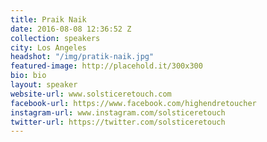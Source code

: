 ```yaml
---
title: Praik Naik
date: 2016-08-08 12:36:52 Z
collection: speakers
city: Los Angeles
headshot: "/img/pratik-naik.jpg"
featured-image: http://placehold.it/300x300
bio: bio
layout: speaker
website-url: www.solsticeretouch.com
facebook-url: https://www.facebook.com/highendretoucher
instagram-url: www.instagram.com/solsticeretouch
twitter-url: https://twitter.com/solsticeretouch
---
```

